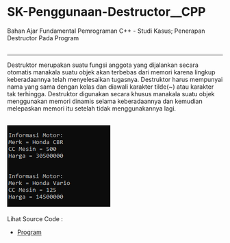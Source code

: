# SK-Penggunaan-Destructor__CPP
Bahan Ajar Fundamental Pemrograman C++ - Studi Kasus; Penerapan Destructor Pada Program<br><br>

---

Destruktor merupakan suatu fungsi anggota yang dijalankan secara otomatis manakala suatu objek akan terbebas dari memori karena lingkup keberadaannya telah menyelesaikan tugasnya. Destruktor harus mempunyai nama yang sama dengan kelas dan diawali karakter tilde(~) atau karakter tak terhingga. Destruktor digunakan secara khusus manakala suatu objek menggunakan memori dinamis selama keberadaannya dan kemudian melepaskan memori itu setelah tidak menggunakannya lagi.<br><br>

<img src="https://github.com/RizkyKhapidsyah/SK-Penggunaan-Destructor__CPP/blob/master/SK-Penggunaan-Destructor__CPP/result/001.PNG"><br><br>
Lihat Source Code : <br>
- <a href="https://github.com/RizkyKhapidsyah/SK-Penggunaan-Destructor__CPP/blob/master/SK-Penggunaan-Destructor__CPP/Source.cpp">Program</a>
